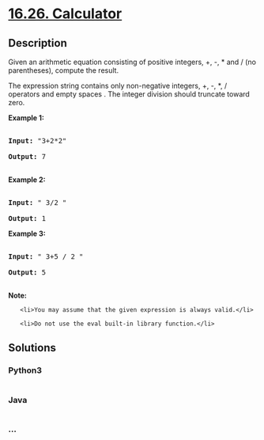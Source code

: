 # [16.26. Calculator](https://leetcode-cn.com/problems/calculator-lcci)

## Description
<p>Given an arithmetic equation consisting of positive integers, +, -, * and / (no paren&shy;theses), compute the result.</p>

<p>The expression string contains only non-negative integers, +, -, *, / operators and empty spaces . The integer division should truncate toward zero.</p>

<p><strong>Example&nbsp;1:</strong></p>

<pre>
<strong>Input: </strong>&quot;3+2*2&quot;
<strong>Output:</strong> 7
</pre>

<p><strong>Example 2:</strong></p>

<pre>
<strong>Input:</strong> &quot; 3/2 &quot;
<strong>Output:</strong> 1</pre>

<p><strong>Example 3:</strong></p>

<pre>
<strong>Input:</strong> &quot; 3+5 / 2 &quot;
<strong>Output:</strong> 5
</pre>

<p><strong>Note:</strong></p>

<ul>
	<li>You may assume that the given expression is always valid.</li>
	<li>Do not use the eval built-in library function.</li>
</ul>



## Solutions


### Python3

```python

```

### Java

```java

```

### ...
```

```
